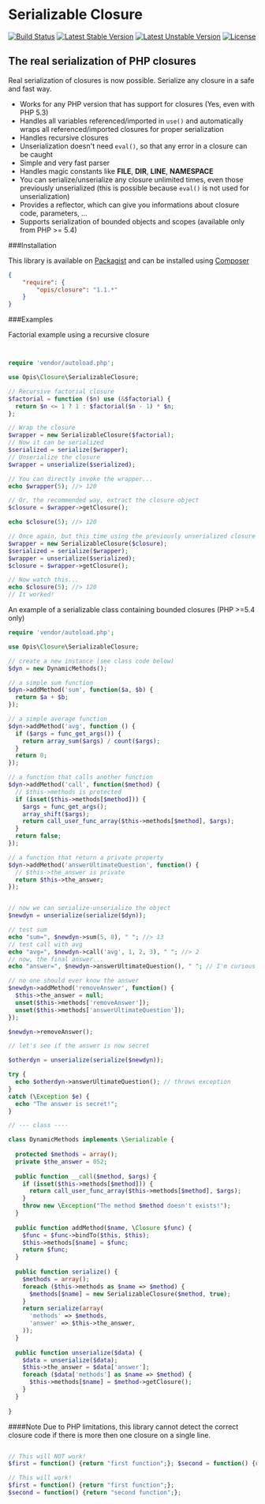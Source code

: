 Serializable Closure
====================
[![Build Status](https://travis-ci.org/opis/closure.png?branch=master)](https://travis-ci.org/opis/closure)
[![Latest Stable Version](https://poser.pugx.org/opis/closure/v/stable.png)](https://packagist.org/packages/opis/closure)
[![Latest Unstable Version](https://poser.pugx.org/opis/closure/v/unstable.png)](https://packagist.org/packages/opis/closure)
[![License](https://poser.pugx.org/opis/closure/license.png)](https://packagist.org/packages/opis/closure)

The real serialization of PHP closures
--------------------

Real serialization of closures is now possible. Serialize any closure in a safe and fast way.

 * Works for any PHP version that has support for closures (Yes, even with PHP 5.3)
 * Handles all variables referenced/imported in `use()` and automatically wraps all referenced/imported closures for proper serialization
 * Handles recursive closures
 * Unserialization doesn't need `eval()`, so that any error in a closure can be caught
 * Simple and very fast parser
 * Handles magic constants like __FILE__, __DIR__, __LINE__, __NAMESPACE__
 * You can serialize/unserialize any closure unlimited times, even those previously unserialized (this is possible because `eval()` is not used for unserialization)
 * Provides a reflector, which can give you informations about closure code, parameters, ...
 * Supports serialization of bounded objects and scopes (available only from PHP >= 5.4)


###Installation

This library is available on [Packagist](https://packagist.org/packages/opis/closure) and can be installed using [Composer](http://getcomposer.org)

```json
{
    "require": {
        "opis/closure": "1.1.*"
    }
}
```

###Examples

Factorial example using a recursive closure

```php


require 'vendor/autoload.php';

use Opis\Closure\SerializableClosure;

// Recursive factorial closure
$factorial = function ($n) use (&$factorial) {
  return $n <= 1 ? 1 : $factorial($n - 1) * $n;
};

// Wrap the closure
$wrapper = new SerializableClosure($factorial);
// Now it can be serialized
$serialized = serialize($wrapper);
// Unserialize the closure
$wrapper = unserialize($serialized);

// You can directly invoke the wrapper...
echo $wrapper(5); //> 120

// Or, the recommended way, extract the closure object
$closure = $wrapper->getClosure();

echo $closure(5); //> 120

// Once again, but this time using the previously unserialized closure
$wrapper = new SerializableClosure($closure);
$serialized = serialize($wrapper);
$wrapper = unserialize($serialized);
$closure = $wrapper->getClosure();

// Now watch this...
echo $closure(5); //> 120
// It worked!

```

An example of a serializable class containing bounded closures (PHP >=5.4 only)

```php
require 'vendor/autoload.php';

use Opis\Closure\SerializableClosure;

// create a new instance (see class code below)
$dyn = new DynamicMethods();

// a simple sum function
$dyn->addMethod('sum', function($a, $b) {
  return $a + $b;
});

// a simple average function
$dyn->addMethod('avg', function () {
  if ($args = func_get_args()) {
    return array_sum($args) / count($args);
  }
  return 0;
});

// a function that calls another function
$dyn->addMethod('call', function($method) {
  // $this->methods is protected
  if (isset($this->methods[$method])) {
    $args = func_get_args();
    array_shift($args);
    return call_user_func_array($this->methods[$method], $args);
  }
  return false;
});

// a function that return a private property
$dyn->addMethod('answerUltimateQuestion', function() {
  // $this->the_answer is private
  return $this->the_answer;
});


// now we can serialize-unserialize the object
$newdyn = unserialize(serialize($dyn));

// test sum
echo "sum=", $newdyn->sum(5, 8), " "; //> 13
// test call with avg
echo "avg=", $newdyn->call('avg', 1, 2, 3), " "; //> 2
// now, the final answer...
echo "answer=", $newdyn->answerUltimateQuestion(), " "; // I'm curious too...

// no one should ever know the answer
$newdyn->addMethod('removeAnswer', function() {
  $this->the_answer = null;
  unset($this->methods['removeAnswer']);
  unset($this->methods['answerUltimateQuestion']);
});

$newdyn->removeAnswer();

// let's see if the answer is now secret

$otherdyn = unserialize(serialize($newdyn));

try {
  echo $otherdyn->answerUltimateQuestion(); // throws exception
}
catch (\Exception $e) {
  echo "The answer is secret!";
}

// --- class ----

class DynamicMethods implements \Serializable {
 
  protected $methods = array();
  private $the_answer = 052;
 
  public function __call($method, $args) {
    if (isset($this->methods[$method])) {
      return call_user_func_array($this->methods[$method], $args);
    }
    throw new \Exception("The method $method doesn't exists!");
  }
 
  public function addMethod($name, \Closure $func) {
    $func = $func->bindTo($this, $this);
    $this->methods[$name] = $func;
    return $func;
  }
 
  public function serialize() {
    $methods = array();
    foreach ($this->methods as $name => $method) {
      $methods[$name] = new SerializableClosure($method, true);
    }
    return serialize(array(
      'methods' => $methods,
      'answer' => $this->the_answer,
    ));
  }
 
  public function unserialize($data) {
    $data = unserialize($data);
    $this->the_answer = $data['answer'];
    foreach ($data['methods'] as $name => $method) {
      $this->methods[$name] = $method->getClosure();
    }
  }
 
}
```

####Note
Due to PHP limitations, this library cannot detect the correct closure code if there is more then one closure on a single line.

```php

// This will NOT work!
$first = function() {return "first function";}; $second = function() {return "second function";};

// This will work!
$first = function() {return "first function";};
$second = function() {return "second function";};
```
